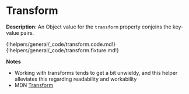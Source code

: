 # Transform
<div class="te-verified"></div>

__Description__: An Object value for the `transform` property conjoins the key-value pairs.

{!helpers/general/_code/transform.code.md!}
{!helpers/general/_code/transform.fixture.md!}

__Notes__

+ Working with transforms tends to get a bit unwieldy, and this helper alleviates this regarding readability and workability
+ <span class="mdn-tag">MDN</span> [Transform](https://developer.mozilla.org/en-US/docs/Web/CSS/transform)

<div class="cf"></div>
<div class="end"></div>

